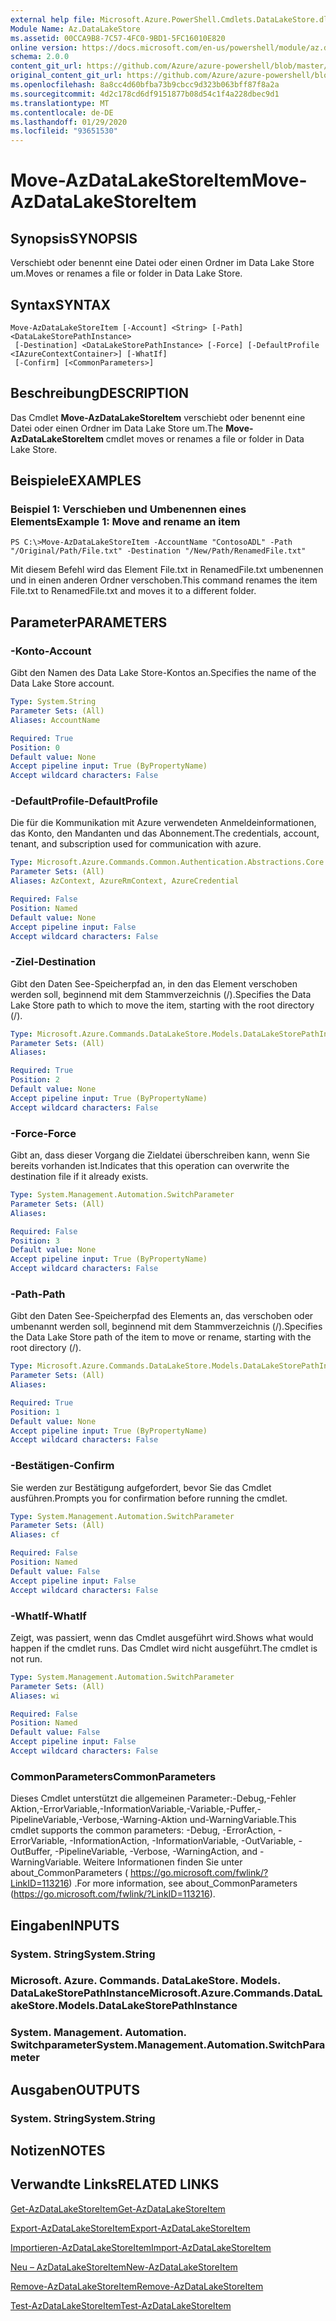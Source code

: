 ```yaml
---
external help file: Microsoft.Azure.PowerShell.Cmdlets.DataLakeStore.dll-Help.xml
Module Name: Az.DataLakeStore
ms.assetid: 00CCA9B8-7C57-4FC0-9BD1-5FC16010E820
online version: https://docs.microsoft.com/en-us/powershell/module/az.datalakestore/move-azdatalakestoreitem
schema: 2.0.0
content_git_url: https://github.com/Azure/azure-powershell/blob/master/src/DataLakeStore/DataLakeStore/help/Move-AzDataLakeStoreItem.md
original_content_git_url: https://github.com/Azure/azure-powershell/blob/master/src/DataLakeStore/DataLakeStore/help/Move-AzDataLakeStoreItem.md
ms.openlocfilehash: 8a8cc4d60bfba73b9cbcc9d323b063bff87f8a2a
ms.sourcegitcommit: 4d2c178cd6df9151877b08d54c1f4a228dbec9d1
ms.translationtype: MT
ms.contentlocale: de-DE
ms.lasthandoff: 01/29/2020
ms.locfileid: "93651530"
---
```

# <span data-ttu-id="311b6-101">Move-AzDataLakeStoreItem</span><span class="sxs-lookup"><span data-stu-id="311b6-101">Move-AzDataLakeStoreItem</span></span>

## <span data-ttu-id="311b6-102">Synopsis</span><span class="sxs-lookup"><span data-stu-id="311b6-102">SYNOPSIS</span></span>
<span data-ttu-id="311b6-103">Verschiebt oder benennt eine Datei oder einen Ordner im Data Lake Store um.</span><span class="sxs-lookup"><span data-stu-id="311b6-103">Moves or renames a file or folder in Data Lake Store.</span></span>

## <span data-ttu-id="311b6-104">Syntax</span><span class="sxs-lookup"><span data-stu-id="311b6-104">SYNTAX</span></span>

```
Move-AzDataLakeStoreItem [-Account] <String> [-Path] <DataLakeStorePathInstance>
 [-Destination] <DataLakeStorePathInstance> [-Force] [-DefaultProfile <IAzureContextContainer>] [-WhatIf]
 [-Confirm] [<CommonParameters>]
```

## <span data-ttu-id="311b6-105">Beschreibung</span><span class="sxs-lookup"><span data-stu-id="311b6-105">DESCRIPTION</span></span>
<span data-ttu-id="311b6-106">Das Cmdlet **Move-AzDataLakeStoreItem** verschiebt oder benennt eine Datei oder einen Ordner im Data Lake Store um.</span><span class="sxs-lookup"><span data-stu-id="311b6-106">The **Move-AzDataLakeStoreItem** cmdlet moves or renames a file or folder in Data Lake Store.</span></span>

## <span data-ttu-id="311b6-107">Beispiele</span><span class="sxs-lookup"><span data-stu-id="311b6-107">EXAMPLES</span></span>

### <span data-ttu-id="311b6-108">Beispiel 1: Verschieben und Umbenennen eines Elements</span><span class="sxs-lookup"><span data-stu-id="311b6-108">Example 1: Move and rename an item</span></span>
```
PS C:\>Move-AzDataLakeStoreItem -AccountName "ContosoADL" -Path "/Original/Path/File.txt" -Destination "/New/Path/RenamedFile.txt"
```

<span data-ttu-id="311b6-109">Mit diesem Befehl wird das Element File.txt in RenamedFile.txt umbenennen und in einen anderen Ordner verschoben.</span><span class="sxs-lookup"><span data-stu-id="311b6-109">This command renames the item File.txt to RenamedFile.txt and moves it to a different folder.</span></span>

## <span data-ttu-id="311b6-110">Parameter</span><span class="sxs-lookup"><span data-stu-id="311b6-110">PARAMETERS</span></span>

### <span data-ttu-id="311b6-111">-Konto</span><span class="sxs-lookup"><span data-stu-id="311b6-111">-Account</span></span>
<span data-ttu-id="311b6-112">Gibt den Namen des Data Lake Store-Kontos an.</span><span class="sxs-lookup"><span data-stu-id="311b6-112">Specifies the name of the Data Lake Store account.</span></span>

```yaml
Type: System.String
Parameter Sets: (All)
Aliases: AccountName

Required: True
Position: 0
Default value: None
Accept pipeline input: True (ByPropertyName)
Accept wildcard characters: False
```

### <span data-ttu-id="311b6-113">-DefaultProfile</span><span class="sxs-lookup"><span data-stu-id="311b6-113">-DefaultProfile</span></span>
<span data-ttu-id="311b6-114">Die für die Kommunikation mit Azure verwendeten Anmeldeinformationen, das Konto, den Mandanten und das Abonnement.</span><span class="sxs-lookup"><span data-stu-id="311b6-114">The credentials, account, tenant, and subscription used for communication with azure.</span></span>

```yaml
Type: Microsoft.Azure.Commands.Common.Authentication.Abstractions.Core.IAzureContextContainer
Parameter Sets: (All)
Aliases: AzContext, AzureRmContext, AzureCredential

Required: False
Position: Named
Default value: None
Accept pipeline input: False
Accept wildcard characters: False
```

### <span data-ttu-id="311b6-115">-Ziel</span><span class="sxs-lookup"><span data-stu-id="311b6-115">-Destination</span></span>
<span data-ttu-id="311b6-116">Gibt den Daten See-Speicherpfad an, in den das Element verschoben werden soll, beginnend mit dem Stammverzeichnis (/).</span><span class="sxs-lookup"><span data-stu-id="311b6-116">Specifies the Data Lake Store path to which to move the item, starting with the root directory (/).</span></span>

```yaml
Type: Microsoft.Azure.Commands.DataLakeStore.Models.DataLakeStorePathInstance
Parameter Sets: (All)
Aliases:

Required: True
Position: 2
Default value: None
Accept pipeline input: True (ByPropertyName)
Accept wildcard characters: False
```

### <span data-ttu-id="311b6-117">-Force</span><span class="sxs-lookup"><span data-stu-id="311b6-117">-Force</span></span>
<span data-ttu-id="311b6-118">Gibt an, dass dieser Vorgang die Zieldatei überschreiben kann, wenn Sie bereits vorhanden ist.</span><span class="sxs-lookup"><span data-stu-id="311b6-118">Indicates that this operation can overwrite the destination file if it already exists.</span></span>

```yaml
Type: System.Management.Automation.SwitchParameter
Parameter Sets: (All)
Aliases:

Required: False
Position: 3
Default value: None
Accept pipeline input: True (ByPropertyName)
Accept wildcard characters: False
```

### <span data-ttu-id="311b6-119">-Path</span><span class="sxs-lookup"><span data-stu-id="311b6-119">-Path</span></span>
<span data-ttu-id="311b6-120">Gibt den Daten See-Speicherpfad des Elements an, das verschoben oder umbenannt werden soll, beginnend mit dem Stammverzeichnis (/).</span><span class="sxs-lookup"><span data-stu-id="311b6-120">Specifies the Data Lake Store path of the item to move or rename, starting with the root directory (/).</span></span>

```yaml
Type: Microsoft.Azure.Commands.DataLakeStore.Models.DataLakeStorePathInstance
Parameter Sets: (All)
Aliases:

Required: True
Position: 1
Default value: None
Accept pipeline input: True (ByPropertyName)
Accept wildcard characters: False
```

### <span data-ttu-id="311b6-121">-Bestätigen</span><span class="sxs-lookup"><span data-stu-id="311b6-121">-Confirm</span></span>
<span data-ttu-id="311b6-122">Sie werden zur Bestätigung aufgefordert, bevor Sie das Cmdlet ausführen.</span><span class="sxs-lookup"><span data-stu-id="311b6-122">Prompts you for confirmation before running the cmdlet.</span></span>

```yaml
Type: System.Management.Automation.SwitchParameter
Parameter Sets: (All)
Aliases: cf

Required: False
Position: Named
Default value: False
Accept pipeline input: False
Accept wildcard characters: False
```

### <span data-ttu-id="311b6-123">-WhatIf</span><span class="sxs-lookup"><span data-stu-id="311b6-123">-WhatIf</span></span>
<span data-ttu-id="311b6-124">Zeigt, was passiert, wenn das Cmdlet ausgeführt wird.</span><span class="sxs-lookup"><span data-stu-id="311b6-124">Shows what would happen if the cmdlet runs.</span></span>
<span data-ttu-id="311b6-125">Das Cmdlet wird nicht ausgeführt.</span><span class="sxs-lookup"><span data-stu-id="311b6-125">The cmdlet is not run.</span></span>

```yaml
Type: System.Management.Automation.SwitchParameter
Parameter Sets: (All)
Aliases: wi

Required: False
Position: Named
Default value: False
Accept pipeline input: False
Accept wildcard characters: False
```

### <span data-ttu-id="311b6-126">CommonParameters</span><span class="sxs-lookup"><span data-stu-id="311b6-126">CommonParameters</span></span>
<span data-ttu-id="311b6-127">Dieses Cmdlet unterstützt die allgemeinen Parameter:-Debug,-Fehler Aktion,-ErrorVariable,-InformationVariable,-Variable,-Puffer,-PipelineVariable,-Verbose,-Warning-Aktion und-WarningVariable.</span><span class="sxs-lookup"><span data-stu-id="311b6-127">This cmdlet supports the common parameters: -Debug, -ErrorAction, -ErrorVariable, -InformationAction, -InformationVariable, -OutVariable, -OutBuffer, -PipelineVariable, -Verbose, -WarningAction, and -WarningVariable.</span></span> <span data-ttu-id="311b6-128">Weitere Informationen finden Sie unter about_CommonParameters ( https://go.microsoft.com/fwlink/?LinkID=113216) .</span><span class="sxs-lookup"><span data-stu-id="311b6-128">For more information, see about_CommonParameters (https://go.microsoft.com/fwlink/?LinkID=113216).</span></span>

## <span data-ttu-id="311b6-129">Eingaben</span><span class="sxs-lookup"><span data-stu-id="311b6-129">INPUTS</span></span>

### <span data-ttu-id="311b6-130">System. String</span><span class="sxs-lookup"><span data-stu-id="311b6-130">System.String</span></span>

### <span data-ttu-id="311b6-131">Microsoft. Azure. Commands. DataLakeStore. Models. DataLakeStorePathInstance</span><span class="sxs-lookup"><span data-stu-id="311b6-131">Microsoft.Azure.Commands.DataLakeStore.Models.DataLakeStorePathInstance</span></span>

### <span data-ttu-id="311b6-132">System. Management. Automation. Switchparameter</span><span class="sxs-lookup"><span data-stu-id="311b6-132">System.Management.Automation.SwitchParameter</span></span>

## <span data-ttu-id="311b6-133">Ausgaben</span><span class="sxs-lookup"><span data-stu-id="311b6-133">OUTPUTS</span></span>

### <span data-ttu-id="311b6-134">System. String</span><span class="sxs-lookup"><span data-stu-id="311b6-134">System.String</span></span>

## <span data-ttu-id="311b6-135">Notizen</span><span class="sxs-lookup"><span data-stu-id="311b6-135">NOTES</span></span>

## <span data-ttu-id="311b6-136">Verwandte Links</span><span class="sxs-lookup"><span data-stu-id="311b6-136">RELATED LINKS</span></span>

[<span data-ttu-id="311b6-137">Get-AzDataLakeStoreItem</span><span class="sxs-lookup"><span data-stu-id="311b6-137">Get-AzDataLakeStoreItem</span></span>](./Get-AzDataLakeStoreItem.md)

[<span data-ttu-id="311b6-138">Export-AzDataLakeStoreItem</span><span class="sxs-lookup"><span data-stu-id="311b6-138">Export-AzDataLakeStoreItem</span></span>](./Export-AzDataLakeStoreItem.md)

[<span data-ttu-id="311b6-139">Importieren-AzDataLakeStoreItem</span><span class="sxs-lookup"><span data-stu-id="311b6-139">Import-AzDataLakeStoreItem</span></span>](./Import-AzDataLakeStoreItem.md)

[<span data-ttu-id="311b6-140">Neu – AzDataLakeStoreItem</span><span class="sxs-lookup"><span data-stu-id="311b6-140">New-AzDataLakeStoreItem</span></span>](./New-AzDataLakeStoreItem.md)

[<span data-ttu-id="311b6-141">Remove-AzDataLakeStoreItem</span><span class="sxs-lookup"><span data-stu-id="311b6-141">Remove-AzDataLakeStoreItem</span></span>](./Remove-AzDataLakeStoreItem.md)

[<span data-ttu-id="311b6-142">Test-AzDataLakeStoreItem</span><span class="sxs-lookup"><span data-stu-id="311b6-142">Test-AzDataLakeStoreItem</span></span>](./Test-AzDataLakeStoreItem.md)


